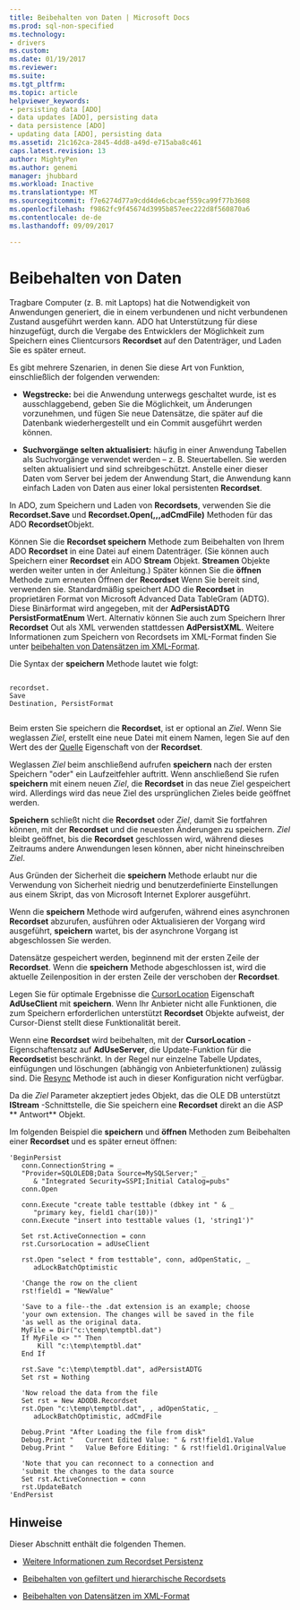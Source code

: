 ```yaml
---
title: Beibehalten von Daten | Microsoft Docs
ms.prod: sql-non-specified
ms.technology:
- drivers
ms.custom: 
ms.date: 01/19/2017
ms.reviewer: 
ms.suite: 
ms.tgt_pltfrm: 
ms.topic: article
helpviewer_keywords:
- persisting data [ADO]
- data updates [ADO], persisting data
- data persistence [ADO]
- updating data [ADO], persisting data
ms.assetid: 21c162ca-2845-4dd8-a49d-e715aba8c461
caps.latest.revision: 13
author: MightyPen
ms.author: genemi
manager: jhubbard
ms.workload: Inactive
ms.translationtype: MT
ms.sourcegitcommit: f7e6274d77a9cdd4de6cbcaef559ca99f77b3608
ms.openlocfilehash: f9862fc9f45674d3995b857eec222d8f560870a6
ms.contentlocale: de-de
ms.lasthandoff: 09/09/2017

---
```

# <a name="persisting-data"></a>Beibehalten von Daten
Tragbare Computer (z. B. mit Laptops) hat die Notwendigkeit von Anwendungen generiert, die in einem verbundenen und nicht verbundenen Zustand ausgeführt werden kann. ADO hat Unterstützung für diese hinzugefügt, durch die Vergabe des Entwicklers der Möglichkeit zum Speichern eines Clientcursors **Recordset** auf den Datenträger, und Laden Sie es später erneut.  
  
 Es gibt mehrere Szenarien, in denen Sie diese Art von Funktion, einschließlich der folgenden verwenden:  
  
-   **Wegstrecke:** bei die Anwendung unterwegs geschaltet wurde, ist es ausschlaggebend, geben Sie die Möglichkeit, um Änderungen vorzunehmen, und fügen Sie neue Datensätze, die später auf die Datenbank wiederhergestellt und ein Commit ausgeführt werden können.  
  
-   **Suchvorgänge selten aktualisiert:** häufig in einer Anwendung Tabellen als Suchvorgänge verwendet werden – z. B. Steuertabellen. Sie werden selten aktualisiert und sind schreibgeschützt. Anstelle einer dieser Daten vom Server bei jedem der Anwendung Start, die Anwendung kann einfach Laden von Daten aus einer lokal persistenten **Recordset**.  
  
 In ADO, zum Speichern und Laden von **Recordsets**, verwenden Sie die **Recordset.Save** und **Recordset.Open(,,,adCmdFile)** Methoden für das ADO **Recordset**Objekt.  
  
 Können Sie die **Recordset speichern** Methode zum Beibehalten von Ihrem ADO **Recordset** in eine Datei auf einem Datenträger. (Sie können auch Speichern einer **Recordset** ein ADO **Stream** Objekt. **Streamen** Objekte werden weiter unten in der Anleitung.) Später können Sie die **öffnen** Methode zum erneuten Öffnen der **Recordset** Wenn Sie bereit sind, verwenden sie. Standardmäßig speichert ADO die **Recordset** in proprietären Format von Microsoft Advanced Data TableGram (ADTG). Diese Binärformat wird angegeben, mit der **AdPersistADTG PersistFormatEnum** Wert. Alternativ können Sie auch zum Speichern Ihrer **Recordset** Out als XML verwenden stattdessen **AdPersistXML**. Weitere Informationen zum Speichern von Recordsets im XML-Format finden Sie unter [beibehalten von Datensätzen im XML-Format](../../../ado/guide/data/persisting-records-in-xml-format.md).  
  
 Die Syntax der **speichern** Methode lautet wie folgt:  
  
```  
  
recordset.  
Save  
Destination, PersistFormat  
  
```  
  
 Beim ersten Sie speichern die **Recordset**, ist er optional an *Ziel*. Wenn Sie weglassen *Ziel*, erstellt eine neue Datei mit einem Namen, legen Sie auf den Wert des der [Quelle](../../../ado/reference/ado-api/source-property-ado-recordset.md) Eigenschaft von der **Recordset**.  
  
 Weglassen *Ziel* beim anschließend aufrufen **speichern** nach der ersten Speichern "oder" ein Laufzeitfehler auftritt. Wenn anschließend Sie rufen **speichern** mit einem neuen *Ziel*, die **Recordset** in das neue Ziel gespeichert wird. Allerdings wird das neue Ziel des ursprünglichen Zieles beide geöffnet werden.  
  
 **Speichern** schließt nicht die **Recordset** oder *Ziel*, damit Sie fortfahren können, mit der **Recordset** und die neuesten Änderungen zu speichern. *Ziel* bleibt geöffnet, bis die **Recordset** geschlossen wird, während dieses Zeitraums andere Anwendungen lesen können, aber nicht hineinschreiben *Ziel*.  
  
 Aus Gründen der Sicherheit die **speichern** Methode erlaubt nur die Verwendung von Sicherheit niedrig und benutzerdefinierte Einstellungen aus einem Skript, das von Microsoft Internet Explorer ausgeführt.  
  
 Wenn die **speichern** Methode wird aufgerufen, während eines asynchronen **Recordset** abzurufen, ausführen oder Aktualisieren der Vorgang wird ausgeführt, **speichern** wartet, bis der asynchrone Vorgang ist abgeschlossen Sie werden.  
  
 Datensätze gespeichert werden, beginnend mit der ersten Zeile der **Recordset**. Wenn die **speichern** Methode abgeschlossen ist, wird die aktuelle Zeilenposition in der ersten Zeile der verschoben der **Recordset**.  
  
 Legen Sie für optimale Ergebnisse die [CursorLocation](../../../ado/reference/ado-api/cursorlocation-property-ado.md) Eigenschaft **AdUseClient** mit **speichern**. Wenn Ihr Anbieter nicht alle Funktionen, die zum Speichern erforderlichen unterstützt **Recordset** Objekte aufweist, der Cursor-Dienst stellt diese Funktionalität bereit.  
  
 Wenn eine **Recordset** wird beibehalten, mit der **CursorLocation** -Eigenschaftensatz auf **AdUseServer**, die Update-Funktion für die **Recordset**ist beschränkt. In der Regel nur einzelne Tabelle Updates, einfügungen und löschungen (abhängig von Anbieterfunktionen) zulässig sind. Die [Resync](../../../ado/reference/ado-api/resync-method.md) Methode ist auch in dieser Konfiguration nicht verfügbar.  
  
 Da die *Ziel* Parameter akzeptiert jedes Objekt, das die OLE DB unterstützt **IStream** -Schnittstelle, die Sie speichern eine **Recordset** direkt an die ASP ** Antwort** Objekt.  
  
 Im folgenden Beispiel die **speichern** und **öffnen** Methoden zum Beibehalten einer **Recordset** und es später erneut öffnen:  
  
```  
'BeginPersist  
   conn.ConnectionString = _  
   "Provider=SQLOLEDB;Data Source=MySQLServer;" _  
      & "Integrated Security=SSPI;Initial Catalog=pubs"  
   conn.Open  
  
   conn.Execute "create table testtable (dbkey int " & _  
      "primary key, field1 char(10))"  
   conn.Execute "insert into testtable values (1, 'string1')"  
  
   Set rst.ActiveConnection = conn  
   rst.CursorLocation = adUseClient  
  
   rst.Open "select * from testtable", conn, adOpenStatic, _  
      adLockBatchOptimistic  
  
   'Change the row on the client  
   rst!field1 = "NewValue"  
  
   'Save to a file--the .dat extension is an example; choose  
   'your own extension. The changes will be saved in the file  
   'as well as the original data.  
   MyFile = Dir("c:\temp\temptbl.dat")  
   If MyFile <> "" Then  
       Kill "c:\temp\temptbl.dat"  
   End If  
  
   rst.Save "c:\temp\temptbl.dat", adPersistADTG  
   Set rst = Nothing  
  
   'Now reload the data from the file  
   Set rst = New ADODB.Recordset  
   rst.Open "c:\temp\temptbl.dat", , adOpenStatic, _  
      adLockBatchOptimistic, adCmdFile  
  
   Debug.Print "After Loading the file from disk"  
   Debug.Print "   Current Edited Value: " & rst!field1.Value  
   Debug.Print "   Value Before Editing: " & rst!field1.OriginalValue  
  
   'Note that you can reconnect to a connection and  
   'submit the changes to the data source  
   Set rst.ActiveConnection = conn  
   rst.UpdateBatch  
'EndPersist  
```  
  
## <a name="remarks"></a>Hinweise  
 Dieser Abschnitt enthält die folgenden Themen.  
  
-   [Weitere Informationen zum Recordset Persistenz](../../../ado/guide/data/more-about-recordset-persistence.md)  
  
-   [Beibehalten von gefiltert und hierarchische Recordsets](../../../ado/guide/data/persisting-filtered-and-hierarchical-recordsets.md)  
  
-   [Beibehalten von Datensätzen im XML-Format](../../../ado/guide/data/persisting-records-in-xml-format.md)

